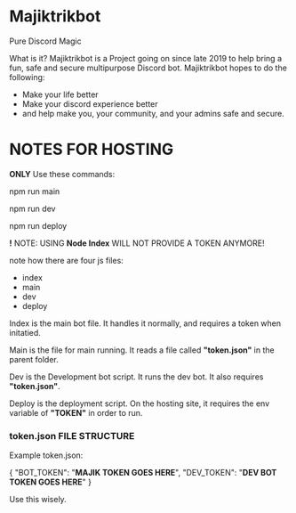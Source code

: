 # Majiktrikbot
Pure Discord Magic

What is it?
Majiktrikbot is a Project going on since late 2019 to help bring a fun, safe and secure multipurpose Discord bot. 
Majiktrikbot hopes to do the following:
- Make your life better
- Make your discord experience better
- and help make you, your community, and your admins safe and secure.


# NOTES FOR HOSTING

**ONLY** Use these commands:

npm run main

npm run dev

npm run deploy

**!** NOTE: USING __Node Index__ WILL NOT PROVIDE A TOKEN ANYMORE!


note how there are four js files:

- index
- main
- dev
- deploy

Index is the main bot file. It handles it normally, and requires a token when initatied.

Main is the file for main running. It reads a file called __"token.json"__ in the parent folder.

Dev is the Development bot script. It runs the dev bot. It also requires __"token.json"__.

Deploy is the deployment script. On the hosting site, it requires the env variable of __"TOKEN"__ in order to run.

### token.json FILE STRUCTURE

Example token.json:

{
    "BOT_TOKEN": "**MAJIK TOKEN GOES HERE**",
    "DEV_TOKEN": "**DEV BOT TOKEN GOES HERE**"
}

Use this wisely.